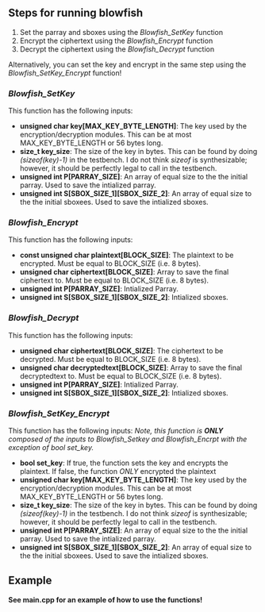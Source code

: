 ## Steps for running blowfish <br>
1. Set the parray and sboxes using the *Blowfish_SetKey* function
2. Encrypt the ciphertext using the *Blowfish_Encrypt* function
3. Decrypt the ciphertext using the *Blowfish_Decrypt* function

Alternatively, you can set the key and encrypt in the same step using the *Blowfish_SetKey_Encrypt* function! 


### *Blowfish_SetKey* 
This function has the following inputs: 
* **unsigned char key[MAX_KEY_BYTE_LENGTH]**: The key used by the encryption/decryption modules. This can be at most MAX\_KEY\_BYTE\_LENGTH or 56 bytes long. 
* **size_t key_size**: The size of the key in bytes. This can be found by doing *(sizeof(key)-1)* in the testbench. I do not think *sizeof* is synthesizable; however, it should be perfectly legal to call in the testbench. 
* **unsigned int P[PARRAY_SIZE]**: An array of equal size to the the initial parray. Used to save the intialized parray.
* **unsigned int S[SBOX_SIZE_1][SBOX_SIZE_2]**: An array of equal size to the the initial sboxees. Used to save the intialized sboxes.

### *Blowfish_Encrypt*
This function has the following inputs: 
* **const unsigned char plaintext[BLOCK_SIZE]**: The plaintext to be encrypted. Must be equal to BLOCK_SIZE (i.e. 8 bytes).
* **unsigned char ciphertext[BLOCK_SIZE]**: Array to save the final ciphertext to. Must be equal to BLOCK_SIZE (i.e. 8 bytes).
* **unsigned int P[PARRAY_SIZE]**: Intialized Parray.
* **unsigned int S[SBOX_SIZE_1][SBOX_SIZE_2]**: Intialized sboxes.

### *Blowfish_Decrypt*
This function has the following inputs: 
* **unsigned char ciphertext[BLOCK_SIZE]**: The ciphertext to be decrypted. Must be equal to BLOCK_SIZE (i.e. 8 bytes).
* **unsigned char decryptedtext[BLOCK_SIZE]**:  Array to save the final decryptedtext to. Must be equal to BLOCK_SIZE (i.e. 8 bytes).
* **unsigned int P[PARRAY_SIZE]**: Intialized Parray.
* **unsigned int S[SBOX_SIZE_1][SBOX_SIZE_2]**: Intialized sboxes.

### *Blowfish_SetKey_Encrypt*
This function has the following inputs:
*Note, this function is **ONLY** composed of the inputs to Blowfish_Setkey and Blowfish_Encrpt with the exception of bool set_key.*
* **bool set_key**: If true, the function sets the key and encrypts the plaintext. If false, the function *ONLY* encrypted the plaintext
* **unsigned char key[MAX_KEY_BYTE_LENGTH]**: The key used by the encryption/decryption modules. This can be at most MAX\_KEY\_BYTE\_LENGTH or 56 bytes long. 
* **size_t key_size**: The size of the key in bytes. This can be found by doing *(sizeof(key)-1)* in the testbench. I do not think *sizeof* is synthesizable; however, it should be perfectly legal to call in the testbench. 
* **unsigned int P[PARRAY_SIZE]**: An array of equal size to the the initial parray. Used to save the intialized parray.
* **unsigned int S[SBOX_SIZE_1][SBOX_SIZE_2]**: An array of equal size to the the initial sboxees. Used to save the intialized sboxes.

## Example
**See main.cpp for an example of how to use the functions!**